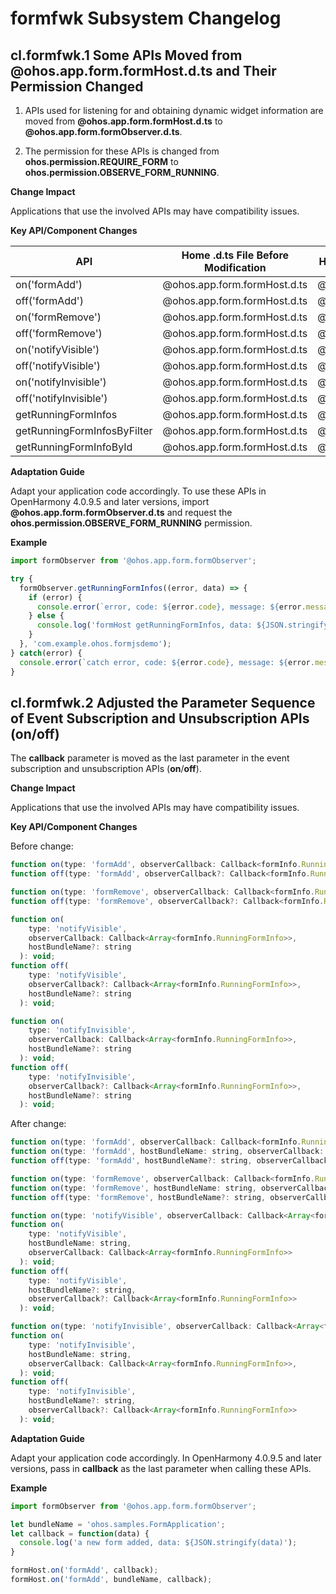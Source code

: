# formfwk Subsystem Changelog

## cl.formfwk.1 Some APIs Moved from @ohos.app.form.formHost.d.ts and Their Permission Changed

1. APIs used for listening for and obtaining dynamic widget information are moved from **@ohos.app.form.formHost.d.ts** to **@ohos.app.form.formObserver.d.ts**.

2. The permission for these APIs is changed from **ohos.permission.REQUIRE_FORM** to **ohos.permission.OBSERVE_FORM_RUNNING**.

**Change Impact**

Applications that use the involved APIs may have compatibility issues.

**Key API/Component Changes**

|     API     | Home .d.ts File Before Modification| Home .d.ts File After Modification| Permission Required Before Modification| Permission Required After Modification|
|   --------    |   --------    |   --------    | --------      | --------  |
| on('formAdd') | @ohos.app.form.formHost.d.ts | @ohos.app.form.formObserver.d.ts | ohos.permission.REQUIRE_FORM | ohos.permission.OBSERVE_FORM_RUNNING | @ohos.app.form.formHost.d.ts | @ohos.app.form.formObserver.d.ts | ohos.permission.REQUIRE_FORM|ohos.permission.OBSERVE_FORM_RUNNING|
| off('formAdd')| @ohos.app.form.formHost.d.ts | @ohos.app.form.formObserver.d.ts | ohos.permission.REQUIRE_FORM|ohos.permission.OBSERVE_FORM_RUNNING | @ohos.app.form.formHost.d.ts | @ohos.app.form.formObserver.d.ts | ohos.permission.REQUIRE_FORM | ohos.permission.OBSERVE_FORM_RUNNING |
| on('formRemove') | @ohos.app.form.formHost.d.ts | @ohos.app.form.formObserver.d.ts | ohos.permission.REQUIRE_FORM | ohos.permission.OBSERVE_FORM_RUNNING | @ohos.app.form.formHost.d.ts | @ohos.app.form.formObserver.d.ts | ohos.permission.REQUIRE_FORM | ohos.permission.OBSERVE_FORM_RUNNING |
| off('formRemove') | @ohos.app.form.formHost.d.ts | @ohos.app.form.formObserver.d.ts | ohos.permission.REQUIRE_FORM | ohos.permission.OBSERVE_FORM_RUNNING | @ohos.app.form.formHost.d.ts | @ohos.app.form.formObserver.d.ts | ohos.permission.REQUIRE_FORM | ohos.permission.OBSERVE_FORM_RUNNING |
| on('notifyVisible') | @ohos.app.form.formHost.d.ts | @ohos.app.form.formObserver.d.ts | ohos.permission.REQUIRE_FORM | ohos.permission.OBSERVE_FORM_RUNNING | @ohos.app.form.formHost.d.ts | @ohos.app.form.formObserver.d.ts | ohos.permission.REQUIRE_FORM | ohos.permission.OBSERVE_FORM_RUNNING |
| off('notifyVisible') | @ohos.app.form.formHost.d.ts | @ohos.app.form.formObserver.d.ts | ohos.permission.REQUIRE_FORM | ohos.permission.OBSERVE_FORM_RUNNING | @ohos.app.form.formHost.d.ts | @ohos.app.form.formObserver.d.ts | ohos.permission.REQUIRE_FORM | ohos.permission.OBSERVE_FORM_RUNNING |
| on('notifyInvisible') | @ohos.app.form.formHost.d.ts | @ohos.app.form.formObserver.d.ts | ohos.permission.REQUIRE_FORM | ohos.permission.OBSERVE_FORM_RUNNING | @ohos.app.form.formHost.d.ts | @ohos.app.form.formObserver.d.ts | ohos.permission.REQUIRE_FORM | ohos.permission.OBSERVE_FORM_RUNNING |
| off('notifyInvisible') | @ohos.app.form.formHost.d.ts | @ohos.app.form.formObserver.d.ts | ohos.permission.REQUIRE_FORM | ohos.permission.OBSERVE_FORM_RUNNING | @ohos.app.form.formHost.d.ts | @ohos.app.form.formObserver.d.ts | ohos.permission.REQUIRE_FORM | ohos.permission.OBSERVE_FORM_RUNNING |
| getRunningFormInfos | @ohos.app.form.formHost.d.ts | @ohos.app.form.formObserver.d.ts | ohos.permission.REQUIRE_FORM | ohos.permission.OBSERVE_FORM_RUNNING | @ohos.app.form.formHost.d.ts | @ohos.app.form.formObserver.d.ts | ohos.permission.REQUIRE_FORM | ohos.permission.OBSERVE_FORM_RUNNING |
| getRunningFormInfosByFilter | @ohos.app.form.formHost.d.ts | @ohos.app.form.formObserver.d.ts | ohos.permission.REQUIRE_FORM | ohos.permission.OBSERVE_FORM_RUNNING | @ohos.app.form.formHost.d.ts | @ohos.app.form.formObserver.d.ts | ohos.permission.REQUIRE_FORM | ohos.permission.OBSERVE_FORM_RUNNING |
| getRunningFormInfoById | @ohos.app.form.formHost.d.ts | @ohos.app.form.formObserver.d.ts | ohos.permission.REQUIRE_FORM | ohos.permission.OBSERVE_FORM_RUNNING | @ohos.app.form.formHost.d.ts | @ohos.app.form.formObserver.d.ts | ohos.permission.REQUIRE_FORM | ohos.permission.OBSERVE_FORM_RUNNING |

**Adaptation Guide**

Adapt your application code accordingly. To use these APIs in OpenHarmony 4.0.9.5 and later versions, import **@ohos.app.form.formObserver.d.ts** and request the **ohos.permission.OBSERVE_FORM_RUNNING** permission.

**Example**

```js
import formObserver from '@ohos.app.form.formObserver';

try {
  formObserver.getRunningFormInfos((error, data) => {
    if (error) {
      console.error(`error, code: ${error.code}, message: ${error.message}`);
    } else {
      console.log('formHost getRunningFormInfos, data: ${JSON.stringify(data)}');
    }
  }, 'com.example.ohos.formjsdemo');
} catch(error) {
  console.error(`catch error, code: ${error.code}, message: ${error.message}`);
}
```


## cl.formfwk.2 Adjusted the Parameter Sequence of Event Subscription and Unsubscription APIs (on/off)

The **callback** parameter is moved as the last parameter in the event subscription and unsubscription APIs (**on**/**off**).

**Change Impact**

Applications that use the involved APIs may have compatibility issues.

**Key API/Component Changes**

Before change:

```js
function on(type: 'formAdd', observerCallback: Callback<formInfo.RunningFormInfo>, bundleName?: string): void;
function off(type: 'formAdd', observerCallback?: Callback<formInfo.RunningFormInfo>, bundleName?: string): void;

function on(type: 'formRemove', observerCallback: Callback<formInfo.RunningFormInfo>, bundleName?: string): void;
function off(type: 'formRemove', observerCallback?: Callback<formInfo.RunningFormInfo>, bundleName?: string): void;

function on(
    type: 'notifyVisible',
    observerCallback: Callback<Array<formInfo.RunningFormInfo>>,
    hostBundleName?: string
  ): void;
function off(
    type: 'notifyVisible',
    observerCallback?: Callback<Array<formInfo.RunningFormInfo>>,
    hostBundleName?: string
  ): void;

function on(
    type: 'notifyInvisible',
    observerCallback: Callback<Array<formInfo.RunningFormInfo>>,
    hostBundleName?: string
  ): void;
function off(
    type: 'notifyInvisible',
    observerCallback?: Callback<Array<formInfo.RunningFormInfo>>,
    hostBundleName?: string
  ): void;
```

After change:

```js
function on(type: 'formAdd', observerCallback: Callback<formInfo.RunningFormInfo>): void;
function on(type: 'formAdd', hostBundleName: string, observerCallback: Callback<formInfo.RunningFormInfo>): void;
function off(type: 'formAdd', hostBundleName?: string, observerCallback?: Callback<formInfo.RunningFormInfo>): void;

function on(type: 'formRemove', observerCallback: Callback<formInfo.RunningFormInfo>): void;
function on(type: 'formRemove', hostBundleName: string, observerCallback: Callback<formInfo.RunningFormInfo>): void;
function off(type: 'formRemove', hostBundleName?: string, observerCallback?: Callback<formInfo.RunningFormInfo>): void;

function on(type: 'notifyVisible', observerCallback: Callback<Array<formInfo.RunningFormInfo>>): void;
function on(
    type: 'notifyVisible',
    hostBundleName: string,
    observerCallback: Callback<Array<formInfo.RunningFormInfo>>
  ): void;
function off(
    type: 'notifyVisible',
    hostBundleName?: string,
    observerCallback?: Callback<Array<formInfo.RunningFormInfo>>
  ): void;

function on(type: 'notifyInvisible', observerCallback: Callback<Array<formInfo.RunningFormInfo>>): void;
function on(
    type: 'notifyInvisible',
    hostBundleName: string,
    observerCallback: Callback<Array<formInfo.RunningFormInfo>>,
  ): void;
function off(
    type: 'notifyInvisible',
    hostBundleName?: string,
    observerCallback?: Callback<Array<formInfo.RunningFormInfo>>
  ): void;
```

**Adaptation Guide**

Adapt your application code accordingly. In OpenHarmony 4.0.9.5 and later versions, pass in **callback** as the last parameter when calling these APIs.

**Example**

```js
import formObserver from '@ohos.app.form.formObserver';

let bundleName = 'ohos.samples.FormApplication';
let callback = function(data) {
  console.log('a new form added, data: ${JSON.stringify(data)');
}

formHost.on('formAdd', callback);
formHost.on('formAdd', bundleName, callback);
```
